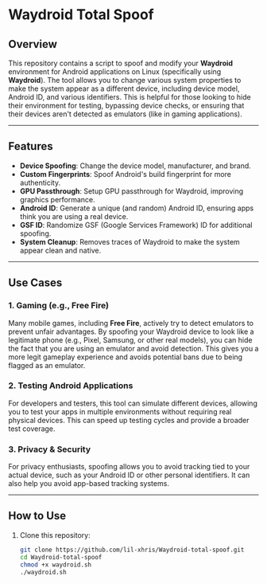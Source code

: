 # Waydroid Total Spoof

## Overview

This repository contains a script to spoof and modify your **Waydroid** environment for Android applications on Linux (specifically using **Waydroid**). The tool allows you to change various system properties to make the system appear as a different device, including device model, Android ID, and various identifiers. This is helpful for those looking to hide their environment for testing, bypassing device checks, or ensuring that their devices aren't detected as emulators (like in gaming applications).

---

## Features

- **Device Spoofing**: Change the device model, manufacturer, and brand.
- **Custom Fingerprints**: Spoof Android's build fingerprint for more authenticity.
- **GPU Passthrough**: Setup GPU passthrough for Waydroid, improving graphics performance.
- **Android ID**: Generate a unique (and random) Android ID, ensuring apps think you are using a real device.
- **GSF ID**: Randomize GSF (Google Services Framework) ID for additional spoofing.
- **System Cleanup**: Removes traces of Waydroid to make the system appear clean and native.

---

## Use Cases

### 1. **Gaming (e.g., Free Fire)**

Many mobile games, including **Free Fire**, actively try to detect emulators to prevent unfair advantages. By spoofing your Waydroid device to look like a legitimate phone (e.g., Pixel, Samsung, or other real models), you can hide the fact that you are using an emulator and avoid detection. This gives you a more legit gameplay experience and avoids potential bans due to being flagged as an emulator.

### 2. **Testing Android Applications**

For developers and testers, this tool can simulate different devices, allowing you to test your apps in multiple environments without requiring real physical devices. This can speed up testing cycles and provide a broader test coverage.

### 3. **Privacy & Security**

For privacy enthusiasts, spoofing allows you to avoid tracking tied to your actual device, such as your Android ID or other personal identifiers. It can also help you avoid app-based tracking systems.

---

## How to Use

1. Clone this repository:
   ```bash
   git clone https://github.com/lil-xhris/Waydroid-total-spoof.git
   cd Waydroid-total-spoof
   chmod +x waydroid.sh
   ./waydroid.sh
